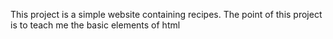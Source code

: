 This project is a simple website containing recipes. The point of this project is to teach me the basic elements of html